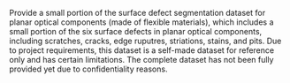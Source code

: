 Provide a small portion of the surface defect segmentation dataset for planar optical components (made of flexible materials), which includes a small portion of the six surface defects in planar optical components, including scratches, cracks, edge ruputres, striations, stains, and pits. Due to project requirements, this dataset is a self-made dataset for reference only and has certain limitations. The complete dataset has not been fully provided yet due to confidentiality reasons.
